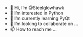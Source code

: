 - 👋 Hi, I’m @Steelglowhawk
- 👀 I’m interested in Python
- 🌱 I’m currently learning PyQt
- 💞️ I’m looking to collaborate on ...
- 📫 How to reach me ...

<!---
Steelglowhawk/Steelglowhawk is a ✨ special ✨ repository because its `README.md` (this file) appears on your GitHub profile.
You can click the Preview link to take a look at your changes.
--->
